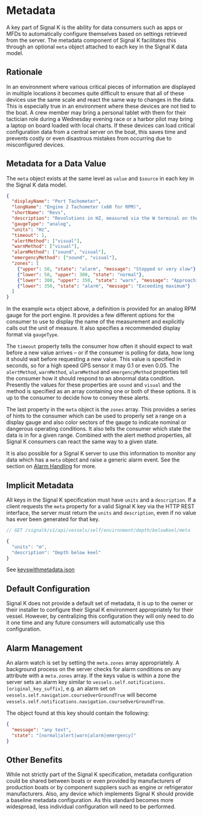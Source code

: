 # Metadata

A key part of Signal K is the ability for data consumers such as apps or MFDs to automatically configure themselves
based on settings retrieved from the server. The metadata component of Signal K facilitates this through an optional
`meta` object attached to each key in the Signal K data model.

## Rationale

In an environment where various critical pieces of information are displayed in multiple locations it becomes quite
difficult to ensure that all of these devices use the same scale and react the same way to changes in the data. This is
especially true in an environment where these devices are not tied to the boat. A crew member may bring a personal
tablet with them for their tactician role during a Wednesday evening race or a harbor pilot may bring a laptop on board
loaded with local charts. If these devices can load critical configuration data from a central server on the boat, this
saves time and prevents costly or even disastrous mistakes from occurring due to misconfigured devices.

## Metadata for a Data Value

The `meta` object exists at the same level as `value` and `$source` in each key in the Signal K data model. 

```json
{
  "displayName": "Port Tachometer",
  "longName": "Engine 2 Tachometer (x60 for RPM)",
  "shortName": "Revs",
  "description": "Revolutions in HZ, measured via the W terminal on the alternator",
  "gaugeType": "analog",
  "units": "Hz",
  "timeout": 1,
  "alertMethod": ["visual"],
  "warnMethod": ["visual"],
  "alarmMethod": ["sound", "visual"],
  "emergencyMethod": ["sound", "visual"],
  "zones": [
    {"upper": 50, "state": "alarm", "message": "Stopped or very slow"},
    {"lower": 50, "upper": 300, "state": "normal"},
    {"lower": 300, "upper": 350, "state": "warn", "message": "Approaching maximum"},
    {"lower": 350, "state": "alarm", "message": "Exceeding maximum"}
  ]
}
```

In the example `meta` object above, a definition is provided for an analog RPM gauge for the port engine. It provides a
few different options for the consumer to use to display the name of the measurement and explicitly calls out the unit
of measure. It also specifies a recommended display format via `gaugeType`.

The `timeout` property tells the consumer how often it should expect to wait before a new value arrives –
or if the consumer is polling for data, how long it should wait before requesting a new value. This value is specified
in seconds, so for a high speed GPS sensor it may 0.1 or even 0.05. The `alertMethod`, `warnMethod`, `alarmMethod` and
`emergencyMethod` properties tell the consumer how it should respond to an abnormal data condition. Presently the
values for these properties are `sound` and `visual` and the method is specified as an array containing one or both of
these options. It is up to the consumer to decide how to convey these alerts.

The last property in the `meta` object is the `zones` array. This provides a series of hints to the consumer which can
be used to properly set a range on a display gauge and also color sectors of the gauge to indicate nominal or dangerous
operating conditions. It also tells the consumer which state the data is in for a given range. Combined with the alert
method properties, all Signal K consumers can react the same way to a given state.

It is also possible for a Signal K server to use this information to monitor any data which has a `meta` object and
raise a generic alarm event. See the section on [Alarm Handling](notifications.md) for more.

## Implicit Metadata

All keys in the Signal K specification must have `units` and a `description`. If a client requests the `meta` property
for a valid Signal K key via the HTTP REST interface, the server must return the `units` and `description`, even if no
value has ever been generated for that key.

```javascript
// GET /signalk/v1/api/vessels/self/environment/depth/belowKeel/meta

{
  "units": "m",
  "description": "Depth below keel"
}
```

See [keyswithmetadata.json](https://github.com/SignalK/specification/blob/_version_/keyswithmetadata.json)

## Default Configuration

Signal K does not provide a default set of metadata, it is up to the owner or their installer to configure their Signal
K environment appropriately for their vessel. However, by centralizing this configuration they will only need to do it
one time and any future consumers will automatically use this configuration.

## Alarm Management

An alarm watch is set by setting the `meta.zones` array appropriately. A background process on the server checks for
alarm conditions on any attribute with a `meta.zones` array. If the keys value is within a zone the server sets an
alarm key similar to `vessels.self.notifications.[original_key_suffix]`, e.g. an alarm set on
`vessels.self.navigation.courseOverGroundTrue` will become
`vessels.self.notifications.navigation.courseOverGroundTrue`.

The object found at this key should contain the following:

```json
{
  "message": "any text",
  "state": "[normal|alert|warn|alarm|emergency]"
}
```

## Other Benefits

While not strictly part of the Signal K specification, metadata configuration could be shared between boats or even
provided by manufacturers of production boats or by component suppliers such as engine or refrigerator manufacturers.
Also, any device which implements Signal K should provide a baseline metadata configuration. As this standard becomes
more widespread, less individual configuration will need to be performed.
